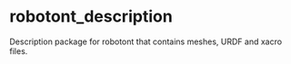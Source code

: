 # robotont_description

Description package for robotont that contains meshes, URDF and xacro files.
